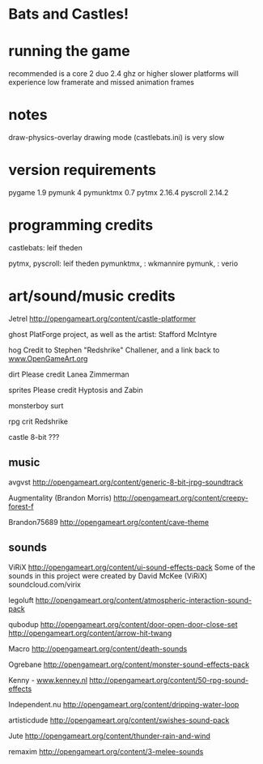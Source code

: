 # Bats and Castles!


running the game
================
recommended is a core 2 duo 2.4 ghz or higher
slower platforms will experience low framerate and missed animation frames


notes
=====
draw-physics-overlay drawing mode (castlebats.ini) is very slow


version requirements
====================
pygame 1.9
pymunk 4
pymunktmx 0.7
pytmx 2.16.4
pyscroll 2.14.2


programming credits
===================
castlebats: leif theden

pytmx, pyscroll: leif theden
pymunktmx,     : wkmannire
pymunk,        : verio

art/sound/music credits
=======================
Jetrel
http://opengameart.org/content/castle-platformer

ghost
PlatForge project, as well as the artist: Stafford McIntyre

hog
Credit to Stephen "Redshrike" Challener, and a link back to www.OpenGameArt.org

dirt
Please credit Lanea Zimmerman

sprites
Please credit Hyptosis and Zabin

monsterboy
surt

rpg crit
Redshrike

castle 8-bit
???


music
-----
avgvst
http://opengameart.org/content/generic-8-bit-jrpg-soundtrack

Augmentality (Brandon Morris)
http://opengameart.org/content/creepy-forest-f

Brandon75689
http://opengameart.org/content/cave-theme

sounds
------
ViRiX
http://opengameart.org/content/ui-sound-effects-pack
Some of the sounds in this project were created by
David McKee (ViRiX) soundcloud.com/virix

legoluft
http://opengameart.org/content/atmospheric-interaction-sound-pack

qubodup
http://opengameart.org/content/door-open-door-close-set
http://opengameart.org/content/arrow-hit-twang

Macro
http://opengameart.org/content/death-sounds

Ogrebane
http://opengameart.org/content/monster-sound-effects-pack

Kenny - www.kenney.nl
http://opengameart.org/content/50-rpg-sound-effects

Independent.nu
http://opengameart.org/content/dripping-water-loop

artisticdude
http://opengameart.org/content/swishes-sound-pack

Jute
http://opengameart.org/content/thunder-rain-and-wind

remaxim
http://opengameart.org/content/3-melee-sounds